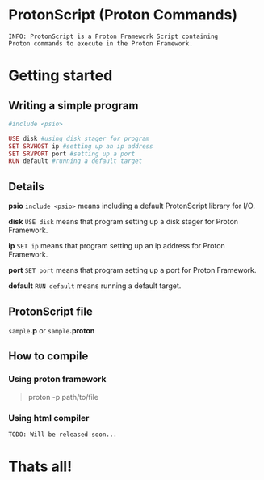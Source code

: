 # ProtonScript (Proton Commands)

    INFO: ProtonScript is a Proton Framework Script containing 
    Proton commands to execute in the Proton Framework.
    
# Getting started

## Writing a simple program

```ruby
#include <psio>

USE disk #using disk stager for program
SET SRVHOST ip #setting up an ip address
SET SRVPORT port #setting up a port
RUN default #running a default target
```

## Details

**psio** `include <psio>` means including a default ProtonScript library for I/O.

**disk** `USE disk` means that program setting up a disk stager for Proton Framework.

**ip** `SET ip` means that program setting up an ip address for Proton Framework.

**port** `SET port` means that program setting up a port for Proton Framework.

**default** `RUN default` means running a default target.

## ProtonScript file

`sample`**.p** or `sample`**.proton**

## How to compile

### Using proton framework

> proton -p path/to/file

### Using html compiler

    TODO: Will be released soon...

# Thats all!
